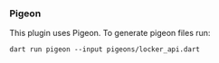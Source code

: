 ### Pigeon

This plugin uses Pigeon. To generate pigeon files run:

```
dart run pigeon --input pigeons/locker_api.dart
```